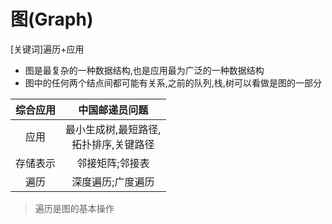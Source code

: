 图(Graph)
=======
[关键词]遍历+应用
* 图是最复杂的一种数据结构,也是应用最为广泛的一种数据结构
* 图中的任何两个结点间都可能有关系,之前的队列,栈,树可以看做是图的一部分

|综合应用|中国邮递员问题|
|:-----:|:-----:|
|应用|最小生成树,最短路径,<br>拓扑排序,关键路径|
|存储表示|邻接矩阵;邻接表|
|遍历|深度遍历;广度遍历|
>遍历是图的基本操作


